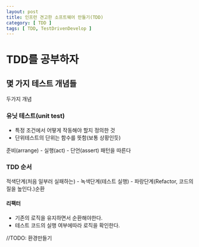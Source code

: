 ```yaml
---
layout: post
title: 인프런 견고한 소프트웨어 만들기(TDD)
category: [ TDD ]
tags: [ TDD, TestDrivenDevelop ]
---
```



# TDD를 공부하자

## 몇 가지 테스트 개념들
두가지 개념

### 유닛 테스트(unit test)

* 특정 조건에서 어떻게 작동해야 할지 정의한 것
* 단위테스트의 단위는 함수를 뜻함(보통 상황인듯)

준비(arrange) - 실행(act) - 단언(assert) 패턴을 따른다

### TDD 순서

적색단계(처음 일부러 실패하는) - 녹색단계(테스트 실행) - 파랑단계(Refactor, 코드의 질을 높인다.)순환

#### 리팩터

* 기존의 로직을 유지하면서 순환해야한다.
* 테스트 코드의 실행 여부에따라 로직을 확인한다.

//TODO: 환경만들기
